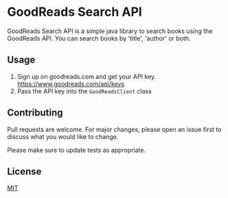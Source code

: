 # GoodReads Search API

GoodReads Search API is a simple java library to search books using the GoodReads API. You can search books by 'title', 'author' or both.


## Usage

1. Sign up on goodreads.com and get your API key. https://www.goodreads.com/api/keys
2. Pass the API key into the ```GoodReadsClient``` class

## Contributing
Pull requests are welcome. For major changes, please open an issue first to discuss what you would like to change.

Please make sure to update tests as appropriate.

## License
[MIT](https://choosealicense.com/licenses/mit/)